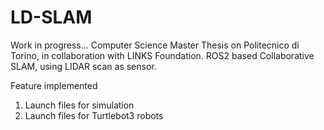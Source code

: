 # LD-SLAM
Work in progress... 
Computer Science Master Thesis on Politecnico di Torino, in collaboration with LINKS Foundation. 
ROS2 based Collaborative SLAM, using LIDAR scan as sensor. 

Feature implemented
1) Launch files for simulation
2) Launch files for Turtlebot3 robots
